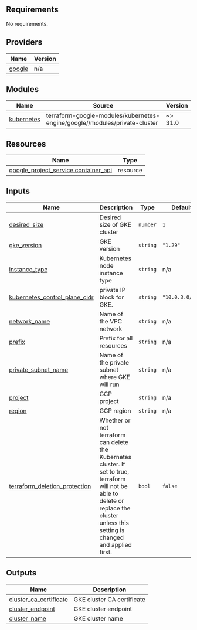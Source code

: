 <!-- BEGIN_TF_DOCS -->
## Requirements

No requirements.

## Providers

| Name | Version |
|------|---------|
| <a name="provider_google"></a> [google](#provider\_google) | n/a |

## Modules

| Name | Source | Version |
|------|--------|---------|
| <a name="module_kubernetes"></a> [kubernetes](#module\_kubernetes) | terraform-google-modules/kubernetes-engine/google//modules/private-cluster | ~> 31.0 |

## Resources

| Name | Type |
|------|------|
| [google_project_service.container_api](https://registry.terraform.io/providers/hashicorp/google/latest/docs/resources/project_service) | resource |

## Inputs

| Name | Description | Type | Default | Required |
|------|-------------|------|---------|:--------:|
| <a name="input_desired_size"></a> [desired\_size](#input\_desired\_size) | Desired size of GKE cluster | `number` | `1` | no |
| <a name="input_gke_version"></a> [gke\_version](#input\_gke\_version) | GKE version | `string` | `"1.29"` | no |
| <a name="input_instance_type"></a> [instance\_type](#input\_instance\_type) | Kubernetes node instance type | `string` | n/a | yes |
| <a name="input_kubernetes_control_plane_cidr"></a> [kubernetes\_control\_plane\_cidr](#input\_kubernetes\_control\_plane\_cidr) | private IP block for GKE. | `string` | `"10.0.3.0/28"` | no |
| <a name="input_network_name"></a> [network\_name](#input\_network\_name) | Name of the VPC network | `string` | n/a | yes |
| <a name="input_prefix"></a> [prefix](#input\_prefix) | Prefix for all resources | `string` | n/a | yes |
| <a name="input_private_subnet_name"></a> [private\_subnet\_name](#input\_private\_subnet\_name) | Name of the private subnet where GKE will run | `string` | n/a | yes |
| <a name="input_project"></a> [project](#input\_project) | GCP project | `string` | n/a | yes |
| <a name="input_region"></a> [region](#input\_region) | GCP region | `string` | n/a | yes |
| <a name="input_terraform_deletion_protection"></a> [terraform\_deletion\_protection](#input\_terraform\_deletion\_protection) | Whether or not terraform can delete the Kubernetes cluster. If set to true, terraform will not be able to delete or replace the cluster unless this setting is changed and applied first. | `bool` | `false` | no |

## Outputs

| Name | Description |
|------|-------------|
| <a name="output_cluster_ca_certificate"></a> [cluster\_ca\_certificate](#output\_cluster\_ca\_certificate) | GKE cluster CA certificate |
| <a name="output_cluster_endpoint"></a> [cluster\_endpoint](#output\_cluster\_endpoint) | GKE cluster endpoint |
| <a name="output_cluster_name"></a> [cluster\_name](#output\_cluster\_name) | GKE cluster name |
<!-- END_TF_DOCS -->